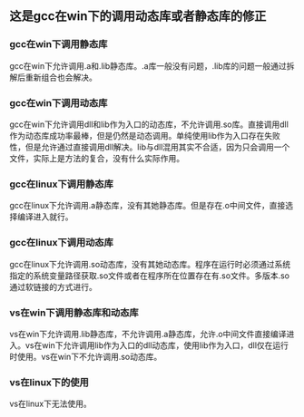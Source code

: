 ##   这是gcc在win下的调用动态库或者静态库的修正

###   gcc在win下调用静态库

gcc在win下允许调用.a和.lib静态库。.a库一般没有问题，.lib库的问题一般通过拆解后重新组合也会解决。

###   gcc在win下调用动态库

gcc在win下允许调用dll和lib作为入口的动态库，不允许调用.so库。直接调用dll作为动态库成功率最棒，但是仍然是动态调用。单纯使用lib作为入口存在失败性，但是允许通过直接调用dll解决。lib与dll混用其实不合适，因为只会调用一个文件，实际上是方法的复合，没有什么实际作用。

###  gcc在linux下调用静态库

gcc在linux下允许调用.a静态库，没有其她静态库。但是存在.o中间文件，直接选择编译进入就行。

### gcc在linux下调用动态库

gcc在linux下允许调用.so动态库，没有其她动态库。程序在运行时必须通过系统指定的系统变量路径获取.so文件或者在程序所在位置存在有.so文件。多版本.so通过软链接的方式进行。

### vs在win下调用静态库和动态库

vs在win下允许调用.lib静态库，不允许调用.a静态库，允许.o中间文件直接编译进入。vs在win下允许调用lib作为入口的dll动态库，使用lib作为入口，dll仅在运行时使用。vs在win下不允许调用.so动态库。

### vs在linux下的使用

vs在linux下无法使用。
